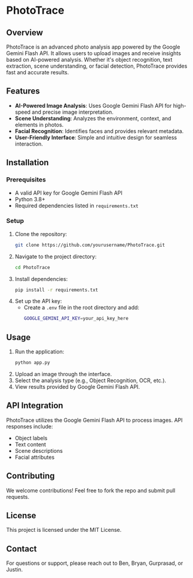# PhotoTrace

## Overview
PhotoTrace is an advanced photo analysis app powered by the Google Gemini Flash API. It allows users to upload images and receive insights based on AI-powered analysis. Whether it's object recognition, text extraction, scene understanding, or facial detection, PhotoTrace provides fast and accurate results.

## Features
- **AI-Powered Image Analysis**: Uses Google Gemini Flash API for high-speed and precise image interpretation.
- **Scene Understanding**: Analyzes the environment, context, and elements in photos.
- **Facial Recognition**: Identifies faces and provides relevant metadata.
- **User-Friendly Interface**: Simple and intuitive design for seamless interaction.

## Installation
### Prerequisites
- A valid API key for Google Gemini Flash API
- Python 3.8+
- Required dependencies listed in `requirements.txt`

### Setup
1. Clone the repository:
   ```sh
   git clone https://github.com/yourusername/PhotoTrace.git
   ```
2. Navigate to the project directory:
   ```sh
   cd PhotoTrace
   ```
3. Install dependencies:
   ```sh
   pip install -r requirements.txt
   ```
4. Set up the API key:
   - Create a `.env` file in the root directory and add:
	 ```sh
	 GOOGLE_GEMINI_API_KEY=your_api_key_here
	 ```

## Usage
1. Run the application:
   ```sh
   python app.py
   ```
2. Upload an image through the interface.
3. Select the analysis type (e.g., Object Recognition, OCR, etc.).
4. View results provided by Google Gemini Flash API.

## API Integration
PhotoTrace utilizes the Google Gemini Flash API to process images. API responses include:
- Object labels
- Text content
- Scene descriptions
- Facial attributes

## Contributing
We welcome contributions! Feel free to fork the repo and submit pull requests.

## License
This project is licensed under the MIT License.

## Contact
For questions or support, please reach out to Ben, Bryan, Gurprasad, or Justin.

